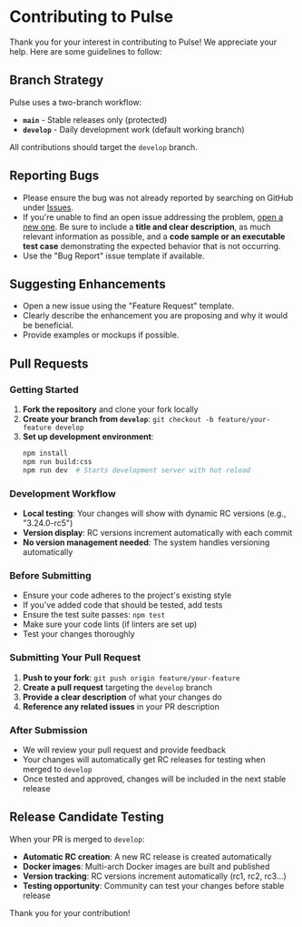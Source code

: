 # Contributing to Pulse

Thank you for your interest in contributing to Pulse! We appreciate your help. Here are some guidelines to follow:

## Branch Strategy

Pulse uses a two-branch workflow:
- **`main`** - Stable releases only (protected)
- **`develop`** - Daily development work (default working branch)

All contributions should target the `develop` branch.

## Reporting Bugs

- Please ensure the bug was not already reported by searching on GitHub under [Issues](https://github.com/rcourtman/Pulse/issues).
- If you're unable to find an open issue addressing the problem, [open a new one](https://github.com/rcourtman/Pulse/issues/new). Be sure to include a **title and clear description**, as much relevant information as possible, and a **code sample or an executable test case** demonstrating the expected behavior that is not occurring.
- Use the "Bug Report" issue template if available.

## Suggesting Enhancements

- Open a new issue using the "Feature Request" template.
- Clearly describe the enhancement you are proposing and why it would be beneficial.
- Provide examples or mockups if possible.

## Pull Requests

### Getting Started
1. **Fork the repository** and clone your fork locally
2. **Create your branch from `develop`**: `git checkout -b feature/your-feature develop`
3. **Set up development environment**:
   ```bash
   npm install
   npm run build:css
   npm run dev  # Starts development server with hot reload
   ```

### Development Workflow
- **Local testing**: Your changes will show with dynamic RC versions (e.g., "3.24.0-rc5")
- **Version display**: RC versions increment automatically with each commit
- **No version management needed**: The system handles versioning automatically

### Before Submitting
- Ensure your code adheres to the project's existing style
- If you've added code that should be tested, add tests
- Ensure the test suite passes: `npm test`
- Make sure your code lints (if linters are set up)
- Test your changes thoroughly

### Submitting Your Pull Request
1. **Push to your fork**: `git push origin feature/your-feature`
2. **Create a pull request** targeting the `develop` branch
3. **Provide a clear description** of what your changes do
4. **Reference any related issues** in your PR description

### After Submission
- We will review your pull request and provide feedback
- Your changes will automatically get RC releases for testing when merged to `develop`
- Once tested and approved, changes will be included in the next stable release

## Release Candidate Testing

When your PR is merged to `develop`:
- **Automatic RC creation**: A new RC release is created automatically
- **Docker images**: Multi-arch Docker images are built and published
- **Version tracking**: RC versions increment automatically (rc1, rc2, rc3...)
- **Testing opportunity**: Community can test your changes before stable release

Thank you for your contribution! 